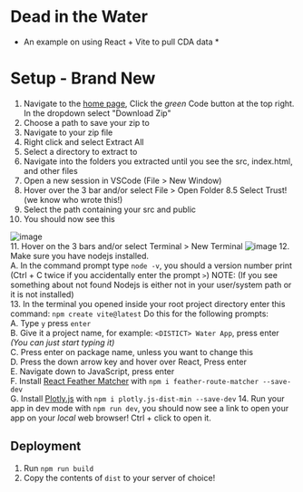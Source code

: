 # Dead in the Water
* An example on using React + Vite to pull CDA data *

# Setup - Brand New
1. Navigate to the [home page](https://github.com/krowvin/dead-in-the-water), Click the _green_ Code button at the top right. In the dropdown select "Download Zip"
2. Choose a path to save your zip to
3. Navigate to your zip file
4. Right click and select Extract All
5. Select a directory to extract to 
6. Navigate into the folders you extracted until you see the src, index.html, and other files
7. Open a new session in VSCode (File > New Window)
8. Hover over the 3 bar and/or select File > Open Folder
8.5 Select Trust! (we know who wrote this!)
9. Select the path containing your src and public
10. You should now see this  

![image](https://user-images.githubusercontent.com/23619282/233383474-c08c607b-23e3-433e-a825-c5e87bc25de2.png)  
11. Hover on the 3 bars and/or select Terminal > New Terminal 
![image](https://user-images.githubusercontent.com/23619282/233383724-5b1e89c3-8c55-4315-bba5-659f7ec00553.png)
12. Make sure you have nodejs installed.  
  A. In the command prompt type `node -v`, you should a version number print  (Ctrl + C twice if you accidentally enter the prompt `>`)
 NOTE: (If you see something about not found Nodejs is either not in your user/system path or it is not installed)  
13. In the terminal you opened inside your root project directory enter this command: `npm create vite@latest`
  Do this for the following prompts:  
  A. Type `y` press `enter`  
  B. Give it a project name, for example: `<DISTICT> Water App`, press enter  _(You can just start typing it)_  
  C. Press enter on package name, unless you want to change this  
  D. Press the down arrow key and hover over React, Press enter  
  E. Navigate down to JavaScript, press enter  
  F. Install [React Feather Matcher](https://www.npmjs.com/package/feather-route-matcher) with `npm i feather-route-matcher --save-dev`  
  G. Install [Plotly.js](https://plotly.com/javascript/) with `npm i plotly.js-dist-min --save-dev`
14. Run your app in dev mode with `npm run dev`, you should now see a link to open your app on your _local_ web browser! Ctrl + click to open it.  

## Deployment  
1. Run `npm run build`  
2. Copy the contents of `dist` to your server of choice!   
